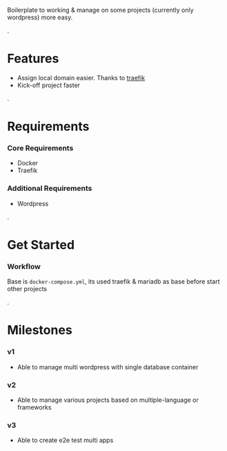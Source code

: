 Boilerplate to working & manage on some projects (currently only wordpress) more easy.

.

# Features
- Assign local domain easier. Thanks to [traefik](https://github.com/containous/traefik)
- Kick-off project faster

.

# Requirements
### Core Requirements
- Docker
- Traefik

### Additional Requirements
- Wordpress

.

# Get Started

### Workflow
Base is `docker-compose.yml`, its used traefik & mariadb as base before start other projects

.

# Milestones

### v1
- Able to manage multi wordpress with single database container

### v2
- Able to manage various projects based on multiple-language or frameworks

### v3
- Able to create e2e test multi apps